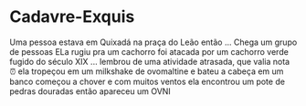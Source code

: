 # Cadavre-Exquis
Uma pessoa estava em Quixadá na praça do Leão então ...
Chega um grupo de pessoas
ELa rugiu pra um cachorro
foi atacada por um cachorro verde fugido do século XIX
... lembrou de uma atividade atrasada, que valia nota :alarm_clock:
ela tropeçou em um milkshake de ovomaltine e bateu a cabeça em um banco
começou a chover e com muitos ventos
ela encontrou um pote de pedras douradas
então apareceu um OVNI
